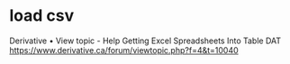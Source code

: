 # load csv

Derivative • View topic - Help Getting Excel Spreadsheets Into Table DAT https://www.derivative.ca/forum/viewtopic.php?f=4&t=10040

